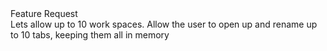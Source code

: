 <div class="tag-center">
    <span class="tag feature">Feature Request</span>
</div>
Lets allow up to 10 work spaces.  Allow the user to open up and rename up to 10 tabs, keeping them all in memory